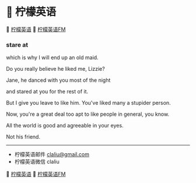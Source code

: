 # 🍋 柠檬英语

🍋 [柠檬英语](http://www.qin.me/)
🍋 [柠檬英语FM](http://www.qin.me/fm.html)

### stare at

which is why I will end up an old maid.

Do you really believe he liked me, Lizzie?

Jane, he danced with you most of the night

and stared at you for the rest of it.

But I give you leave to like him.
You've liked many a stupider person.

Now, you're a great deal too apt
to like people in general, you know.

All the world is good and agreeable
in your eyes.

Not his friend.

***

* 柠檬英语邮件 claliu@gmail.com
* 柠檬英语微信 claliu

🍋 [柠檬英语](http://www.qin.me/)
🍋 [柠檬英语FM](http://www.qin.me/fm.html)